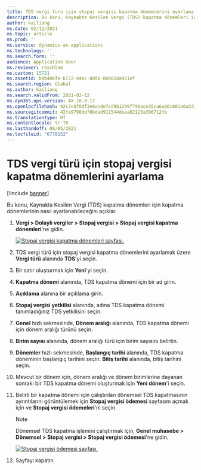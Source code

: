 ```yaml
---
title: TDS vergi türü için stopaj vergisi kapatma dönemlerini ayarlama
description: Bu konu, Kaynakta Kesilen Vergi (TDS) kapatma dönemleri için kapatma dönemlerinin nasıl ayarlanabileceğini açıklar.
author: kailiang
ms.date: 02/12/2021
ms.topic: article
ms.prod: ''
ms.service: dynamics-ax-applications
ms.technology: ''
ms.search.form: ''
audience: Application User
ms.reviewer: roschlom
ms.custom: 15721
ms.assetid: b4b406fa-b772-44ec-8dd8-8eb818a921ef
ms.search.region: Global
ms.author: kailiang
ms.search.validFrom: 2021-02-12
ms.dyn365.ops.version: AX 10.0.17
ms.openlocfilehash: 92c7c8f0df3e6acde7cd9b1299f799ace35ca6a86c801a0a333321c56d8502eb
ms.sourcegitcommit: 42fe9790ddf0bdad911544deaa82123a396712fb
ms.translationtype: HT
ms.contentlocale: tr-TR
ms.lasthandoff: 08/05/2021
ms.locfileid: "6778152"
---
```

# <a name="set-up-withholding-tax-settlement-periods-for-the-tds-tax-type"></a>TDS vergi türü için stopaj vergisi kapatma dönemlerini ayarlama

[!include [banner](../includes/banner.md)]

Bu konu, Kaynakta Kesilen Vergi (TDS) kapatma dönemleri için kapatma dönemlerinin nasıl ayarlanabileceğini açıklar.

1. **Vergi \> Dolaylı vergiler \> Stopaj vergisi \> Stopaj vergisi kapatma dönemleri**'ne gidin.

    [![Stopaj vergisi kapatma dönemleri sayfası.](./media/apac-ind-TDS-13.png)](./media/apac-ind-TDS-13.png)

2. TDS vergi türü için stopaj vergisi kapatma dönemlerini ayarlamak üzere **Vergi türü** alanında **TDS**'yi seçin.
3. Bir satır oluşturmak için **Yeni**'yi seçin.
4. **Kapatma dönemi** alanında, TDS kapatma dönemi için bir ad girin.
5. **Açıklama** alanına bir açıklama girin.
6. **Stopaj vergisi yetkilisi** alanında, adına TDS kapatma dönemi tanımladığınız TDS yetkilisini seçin.
7. **Genel** hızlı sekmesinde, **Dönem aralığı** alanında, TDS kapatma dönemi için dönem aralığı türünü seçin.
8. **Birim sayısı** alanında, dönem aralığı türü için birim sayısını belirtin.
9. **Dönemler** hızlı sekmesinde, **Başlangıç tarihi** alanında, TDS kapatma döneminin başlangıç tarihini seçin. **Bitiş tarihi** alanında, bitiş tarihini seçin.
10. Mevcut bir dönem için, dönem aralığı ve dönem birimlerine dayanan sonraki bir TDS kapatma dönemi oluşturmak için **Yeni dönem**'i seçin.
11. Belirli bir kapatma dönemi için çalıştırılan dönemsel TDS kapatmasının ayrıntılarını görüntülemek için **Stopaj vergisi ödemesi** sayfasını açmak için ve **Stopaj vergisi ödemeleri**'ni seçin.

    > [!NOTE]
    > Dönemsel TDS kapatma işlemini çalıştırmak için, **Genel muhasebe \> Dönemsel \> Stopaj vergisi \> Stopaj vergisi ödemesi**'ne gidin.

    [![Stopaj vergisi ödemesi sayfası.](./media/apac-ind-TDS-15.png)](./media/apac-ind-TDS-15.png)

12. Sayfayı kapatın.
